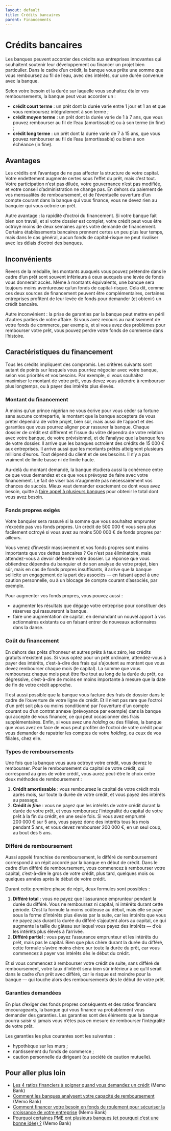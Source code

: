 ```yaml
---
layout: default
title: Crédits bancaires
parent: Financements
---
```


# Crédits bancaires

Les banques peuvent accorder des crédits aux entreprises innovantes qui souhaitent soutenir leur développement ou financer un projet bien particulier. Dans le cadre d’un crédit, la banque vous prête une somme que vous remboursez au fil de l’eau, avec des intérêts, sur une durée convenue avec la banque.

Selon votre besoin et la durée sur laquelle vous souhaitez étaler vos remboursements, la banque peut vous accorder un :

- **crédit court terme** : un prêt dont la durée varie entre 1 jour et 1 an et que vous remboursez intégralement à son terme ;
- **crédit moyen terme** : un prêt dont la durée varie de 1 à 7 ans, que vous pouvez rembourser au fil de l’eau (amortissable) ou à son terme (in fine) ;
- **crédit long terme** : un prêt dont la durée varie de 7 à 15 ans, que vous pouvez rembourser au fil de l’eau (amortissable) ou bien à son échéance (in fine).

## Avantages

Les crédits ont l’avantage de ne pas affecter la structure de votre capital. Votre endettement augmente certes sous l’effet du prêt, mais c’est tout. Votre participation n’est pas diluée, votre gouvernance n’est pas modifiée, et votre conseil d’administration ne change pas. En dehors du paiement de vos mensualités de remboursement, et de l’éventuelle ouverture d’un compte courant dans la banque qui vous finance, vous ne devez rien au banquier qui vous octroie un prêt.

Autre avantage : la rapidité d’octroi du financement. Si votre banque fait bien son travail, et si votre dossier est complet, votre crédit peut vous être octroyé moins de deux semaines après votre demande de financement. Certains établissements bancaires prennent certes un peu plus leur temps, mais dans le cas général, aucun fonds de capital-risque ne peut rivaliser avec les délais d’octroi des banques.

## Inconvénients

Revers de la médaille, les montants auxquels vous pouvez prétendre dans le cadre d’un prêt sont souvent inférieurs à ceux auxquels une levée de fonds vous donnerait accès. Même à montants équivalents, une banque sera toujours moins aventureuse qu’un fonds de capital-risque. Cela dit, comme ces deux sources de financement peuvent être complémentaires, certaines entreprises profitent de leur levée de fonds pour demander (et obtenir) un crédit bancaire.

Autre inconvénient : la prise de garanties par la banque peut mettre en péril d’autres parties de votre affaire. Si vous avez recours au nantissement de votre fonds de commerce, par exemple, et si vous avez des problèmes pour rembourser votre prêt, vous pouvez perdre votre fonds de commerce dans l’histoire.

## Caractéristiques du financement

Tous les crédits impliquent des compromis. Les critères suivants sont autant de points sur lesquels vous pourriez négocier avec votre banque, selon vos priorités et vos besoins. Par exemple, si vous souhaitez maximiser le montant de votre prêt, vous devez vous attendre à rembourser plus longtemps, ou à payer des intérêts plus élevés.

### Montant du financement

À moins qu’un prince nigérian ne vous écrive pour vous céder sa fortune sans aucune contrepartie, le montant que la banque acceptera de vous prêter dépendra de votre projet, bien sûr, mais aussi de l’apport et des garanties que vous pourrez aligner pour rassurer la banque. Chaque dossier de crédit est différent et l’issue du vôtre dépendra de votre relation avec votre banque, de votre prévisionnel, et de l’analyse que la banque fera de votre dossier. Il arrive que les banques octroient des crédits de 15 000 € aux entreprises. Il arrive aussi que les montants prêtés atteignent plusieurs millions d’euros. Tout dépend du client et de ses besoins. Il n’y a pas vraiment de limite basse ni de limite haute.

Au-delà du montant demandé, la banque étudiera aussi la cohérence entre ce que vous demandez et ce que vous prévoyez de faire avec votre financement. Le fait de viser bas n’augmente pas nécessairement vos chances de succès. Mieux vaut demander exactement ce dont vous avez besoin, quitte à [faire appel à plusieurs banques](https://memo.bank/magazine/pourquoi-certaines-pme-ont-plusieurs-banques) pour obtenir le total dont vous avez besoin.

### Fonds propres exigés

Votre banquier sera rassuré si la somme que vous souhaitez emprunter n’excède pas vos fonds propres. Un crédit de 500 000 € vous sera plus facilement octroyé si vous avez au moins 500 000 € de fonds propres par ailleurs.

Vous venez d’investir massivement et vos fonds propres sont moins importants que vos dettes bancaires ? Ce n’est pas éliminatoire, mais attendez-vous à devoir défendre votre dossier. La réponse que vous obtiendrez dépendra du banquier et de son analyse de votre projet, bien sûr, mais en cas de fonds propres insuffisants, il arrive que la banque sollicite un engagement de la part des associés — en faisant appel à une caution personnelle, ou à un blocage de compte courant d’associés, par exemple.

Pour augmenter vos fonds propres, vous pouvez aussi :

- augmenter les résultats que dégage votre entreprise pour constituer des réserves qui rassureront la banque.
- faire une augmentation de capital, en demandant un nouvel apport à vos actionnaires existants ou en faisant entrer de nouveaux actionnaires dans la danse.

### Coût du financement

En dehors des prêts d’honneur et autres prêts à taux zéro, les crédits gratuits n’existent pas. Si vous optez pour un prêt ordinaire, attendez-vous à payer des intérêts, c’est-à-dire des frais qui s’ajoutent au montant que vous devez rembourser chaque mois (le capital). La somme que vous remboursez chaque mois peut être fixe tout au long de la durée du prêt, ou dégressive, c’est-à-dire de moins en moins importante à mesure que la date de fin de votre crédit approche.

Il est aussi possible que la banque vous facture des frais de dossier dans le cadre de l’ouverture de votre ligne de crédit. Et il n’est pas rare que l’octroi d’un prêt soit plus ou moins conditionné par l’ouverture d’un compte courant ou d’un contrat annexe (prévoyance par exemple) dans la banque qui accepte de vous financer, ce qui peut occasionner des frais supplémentaires. Enfin, si vous avez une _holding_ ou des filiales, la banque que vous avez en face de vous peut profiter de l’octroi de votre crédit pour vous demander de rapatrier les comptes de votre _holding_, ou ceux de vos filiales, chez elle.

### Types de remboursements

Une fois que la banque vous aura octroyé votre crédit, vous devrez le rembourser. Pour le remboursement du capital de votre crédit, qui correspond au gros de votre crédit, vous aurez peut-être le choix entre deux méthodes de remboursement :

1. **Crédit amortissable** : vous remboursez le capital de votre crédit mois après mois, sur toute la durée de votre crédit, et vous payez des intérêts au passage.
2. **Crédit _in fine_** : vous ne payez que les intérêts de votre crédit durant la durée de votre prêt, et vous remboursez l’intégralité du capital de votre prêt à la fin du crédit, en une seule fois. Si vous avez emprunté 200 000 € sur 5 ans, vous payez donc des intérêts tous les mois pendant 5 ans, et vous devez rembourser 200 000 €, en un seul coup, au bout des 5 ans.

### Différé de remboursement

Aussi appelé franchise de remboursement, le différé de remboursement correspond à un répit accordé par la banque en début de crédit. Dans le cadre d’un différé de remboursement, vous commencez à rembourser votre capital, c’est-à-dire le gros de votre crédit, plus tard, quelques mois ou quelques années après le début de votre crédit.

Durant cette première phase de répit, deux formules sont possibles :

1. **Différé total** : vous ne payez que l’assurance emprunteur pendant la durée du différé. Vous ne remboursez ni capital, ni intérêts durant cette période. C’est la formule la moins coûteuse au début, mais elle se paye sous la forme d’intérêts plus élevés par la suite, car les intérêts que vous ne payez pas durant la durée du différé s’ajoutent alors au capital, ce qui augmente la taille du gâteau sur lequel vous payez des intérêts — d’où les intérêts plus élevés à l’arrivée.
2. **Différé partiel** : vous payez l’assurance emprunteur et les intérêts du prêt, mais pas le capital. Bien que plus chère durant la durée du différé, cette formule s’avère moins chère sur toute la durée du prêt, car vous commencez à payer vos intérêts dès le début du crédit.

Et si vous commencez à rembourser votre crédit de suite, sans différé de remboursement, votre taux d’intérêt sera bien sûr inférieur à ce qu’il serait dans le cadre d’un prêt avec différé, car le risque est moindre pour la banque — qui touche alors des remboursements dès le début de votre prêt.

### Garanties demandées

En plus d’exiger des fonds propres conséquents et des ratios financiers encourageants, la banque qui vous finance va probablement vous demander des garanties. Les garanties sont des éléments que la banque pourra saisir si jamais vous n’êtes pas en mesure de rembourser l’intégralité de votre prêt.

Les garanties les plus courantes sont les suivantes :

- hypothèque sur les murs ;
- nantissement du fonds de commerce ;
- caution personnelle du dirigeant (ou société de caution mutuelle).

## Pour aller plus loin

- [Les 4 ratios financiers à soigner quand vous demandez un crédit](https://memo.bank/magazine/ratios-financiers-demande-credit) (Memo Bank)
- [Comment les banques analysent votre capacité de remboursement](https://memo.bank/magazine/analyse-capacite-remboursement) (Memo Bank)
- [Comment financer votre besoin en fonds de roulement pour sécuriser la croissance de votre entreprise](https://memo.bank/magazine/financer-besoin-fonds-roulement) (Memo Bank)
- [Pourquoi certaines PME ont plusieurs banques (et pourquoi c’est une bonne idée) ?](https://memo.bank/magazine/pourquoi-certaines-pme-ont-plusieurs-banques) (Memo Bank)
